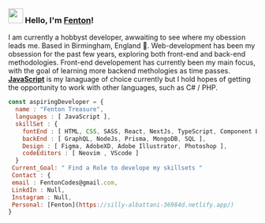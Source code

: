 ### <img src="https://media.giphy.com/media/hvRJCLFzcasrR4ia7z/giphy.gif" width="30px"> Hello, I'm [Fenton](https://silly-albattani-36984d.netlify.app/)!

I am currently a hobbyst developer, awwaiting to see where my obession leads me. Based in Birmingham, England 🏴󠁧󠁢󠁥󠁮󠁧󠁿. Web-development has been my obsession for the past few years, exploring both front-end and back-end methodologies. Front-end developement has currently been my main focus, with the goal of learning more backend methologies as time passes. <strong>[JavaScript](https://www.javascript.com/)</strong> is my lanaguage of choice currently but I hold hopes of getting the opportunity to work with other languages, such as C# / PHP.

```javascript
const aspiringDeveloper = {
  name : "Fenton Treasure",
  languages : [ JavaScript ],
  skillSet : {
    fontEnd : [ HTML, CSS, SASS, React, NextJs, TypeScript, Component Libaries, Framer Motion, TailwindCSS ],
    backEnd : [ GraphQL, NodeJs, Prisma, MongoDB, SQL ],
    Design : [ Figma, AdobeXD, Adobe Illustrator, Photoshop ],
    codeEditors : [ Neovim , VScode ]
  }
 Current_Goal: " Find a Role to develope my skillsets " 
 Contact : {
 email : FentonCodes@gmail.com,
 LinkdIn : Null,
 Instagram : Null,
 Personal: [Fenton](https://silly-albattani-36984d.netlify.app/)
}
```


